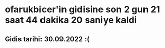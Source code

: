 # ofarukbicer'in gidisine son 2 gun 21 saat 44 dakika 20 saniye kaldi

## Gidis tarihi: 30.09.2022 :(